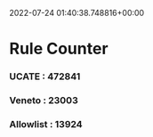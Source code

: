 2022-07-24 01:40:38.748816+00:00
# Rule Counter 
 ### UCATE : 472841

 ### Veneto : 23003

 ### Allowlist : 13924